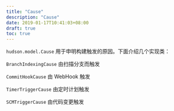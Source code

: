 ```yaml
---
title: "Cause"
description: "Cause"
date: 2019-01-17T10:41:03+08:00
draft: true
toc: true
---
```


`hudson.model.Cause` 用于申明构建触发的原因。下面介绍几个实现类：

`BranchIndexingCause` 由扫描分支而触发

`CommitHookCause` 由 WebHook 触发

`TimerTriggerCause` 由定时计划触发

`SCMTriggerCause` 由代码变更触发